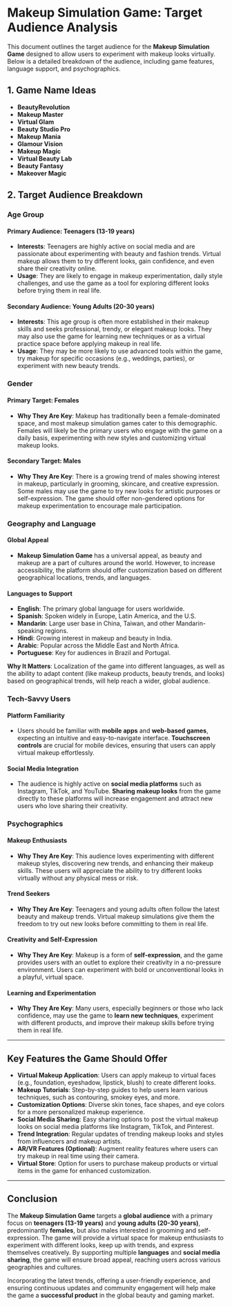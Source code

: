 # Makeup Simulation Game: Target Audience Analysis

This document outlines the target audience for the **Makeup Simulation Game** designed to allow users to experiment with makeup looks virtually. Below is a detailed breakdown of the audience, including game features, language support, and psychographics.

## 1. **Game Name Ideas**

- **BeautyRevolution**
- **Makeup Master**
- **Virtual Glam**
- **Beauty Studio Pro**
- **Makeup Mania**
- **Glamour Vision**
- **Makeup Magic**
- **Virtual Beauty Lab**
- **Beauty Fantasy**
- **Makeover Magic**

## 2. **Target Audience Breakdown**

### **Age Group**

#### Primary Audience: **Teenagers (13-19 years)**
- **Interests**: Teenagers are highly active on social media and are passionate about experimenting with beauty and fashion trends. Virtual makeup allows them to try different looks, gain confidence, and even share their creativity online.
- **Usage**: They are likely to engage in makeup experimentation, daily style challenges, and use the game as a tool for exploring different looks before trying them in real life.

#### Secondary Audience: **Young Adults (20-30 years)**
- **Interests**: This age group is often more established in their makeup skills and seeks professional, trendy, or elegant makeup looks. They may also use the game for learning new techniques or as a virtual practice space before applying makeup in real life.
- **Usage**: They may be more likely to use advanced tools within the game, try makeup for specific occasions (e.g., weddings, parties), or experiment with new beauty trends.

### **Gender**

#### Primary Target: **Females**
- **Why They Are Key**: Makeup has traditionally been a female-dominated space, and most makeup simulation games cater to this demographic. Females will likely be the primary users who engage with the game on a daily basis, experimenting with new styles and customizing virtual makeup looks.
  
#### Secondary Target: **Males**
- **Why They Are Key**: There is a growing trend of males showing interest in makeup, particularly in grooming, skincare, and creative expression. Some males may use the game to try new looks for artistic purposes or self-expression. The game should offer non-gendered options for makeup experimentation to encourage male participation.

### **Geography and Language**

#### Global Appeal
- **Makeup Simulation Game** has a universal appeal, as beauty and makeup are a part of cultures around the world. However, to increase accessibility, the platform should offer customization based on different geographical locations, trends, and languages.

#### Languages to Support
- **English**: The primary global language for users worldwide.
- **Spanish**: Spoken widely in Europe, Latin America, and the U.S.
- **Mandarin**: Large user base in China, Taiwan, and other Mandarin-speaking regions.
- **Hindi**: Growing interest in makeup and beauty in India.
- **Arabic**: Popular across the Middle East and North Africa.
- **Portuguese**: Key for audiences in Brazil and Portugal.

**Why It Matters**: 
Localization of the game into different languages, as well as the ability to adapt content (like makeup products, beauty trends, and looks) based on geographical trends, will help reach a wider, global audience.

### **Tech-Savvy Users**

#### Platform Familiarity
- Users should be familiar with **mobile apps** and **web-based games**, expecting an intuitive and easy-to-navigate interface. **Touchscreen controls** are crucial for mobile devices, ensuring that users can apply virtual makeup effortlessly.

#### Social Media Integration
- The audience is highly active on **social media platforms** such as Instagram, TikTok, and YouTube. **Sharing makeup looks** from the game directly to these platforms will increase engagement and attract new users who love sharing their creativity.

### **Psychographics**

#### Makeup Enthusiasts
- **Why They Are Key**: This audience loves experimenting with different makeup styles, discovering new trends, and enhancing their makeup skills. These users will appreciate the ability to try different looks virtually without any physical mess or risk.
  
#### Trend Seekers
- **Why They Are Key**: Teenagers and young adults often follow the latest beauty and makeup trends. Virtual makeup simulations give them the freedom to try out new looks before committing to them in real life.

#### Creativity and Self-Expression
- **Why They Are Key**: Makeup is a form of **self-expression**, and the game provides users with an outlet to explore their creativity in a no-pressure environment. Users can experiment with bold or unconventional looks in a playful, virtual space.

#### Learning and Experimentation
- **Why They Are Key**: Many users, especially beginners or those who lack confidence, may use the game to **learn new techniques**, experiment with different products, and improve their makeup skills before trying them in real life.

---

## **Key Features the Game Should Offer**

- **Virtual Makeup Application**: Users can apply makeup to virtual faces (e.g., foundation, eyeshadow, lipstick, blush) to create different looks.
- **Makeup Tutorials**: Step-by-step guides to help users learn various techniques, such as contouring, smokey eyes, and more.
- **Customization Options**: Diverse skin tones, face shapes, and eye colors for a more personalized makeup experience.
- **Social Media Sharing**: Easy sharing options to post the virtual makeup looks on social media platforms like Instagram, TikTok, and Pinterest.
- **Trend Integration**: Regular updates of trending makeup looks and styles from influencers and makeup artists.
- **AR/VR Features (Optional)**: Augment reality features where users can try makeup in real time using their camera.
- **Virtual Store**: Option for users to purchase makeup products or virtual items in the game for enhanced customization.

---

## **Conclusion**

The **Makeup Simulation Game** targets a **global audience** with a primary focus on **teenagers (13-19 years)** and **young adults (20-30 years)**, predominantly **females**, but also males interested in grooming and self-expression. The game will provide a virtual space for makeup enthusiasts to experiment with different looks, keep up with trends, and express themselves creatively. By supporting multiple **languages** and **social media sharing**, the game will ensure broad appeal, reaching users across various geographies and cultures.

Incorporating the latest trends, offering a user-friendly experience, and ensuring continuous updates and community engagement will help make the game a **successful product** in the global beauty and gaming market.

